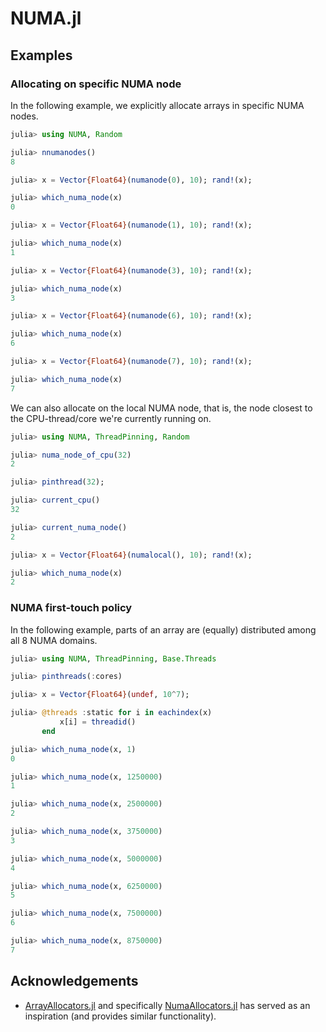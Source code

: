# NUMA.jl

## Examples
### Allocating on specific NUMA node

In the following example, we explicitly allocate arrays in specific NUMA nodes.

```julia
julia> using NUMA, Random

julia> nnumanodes()
8

julia> x = Vector{Float64}(numanode(0), 10); rand!(x);

julia> which_numa_node(x)
0

julia> x = Vector{Float64}(numanode(1), 10); rand!(x);

julia> which_numa_node(x)
1

julia> x = Vector{Float64}(numanode(3), 10); rand!(x);

julia> which_numa_node(x)
3

julia> x = Vector{Float64}(numanode(6), 10); rand!(x);

julia> which_numa_node(x)
6

julia> x = Vector{Float64}(numanode(7), 10); rand!(x);

julia> which_numa_node(x)
7
```

We can also allocate on the local NUMA node, that is, the node closest to the CPU-thread/core we're currently running on.

```julia
julia> using NUMA, ThreadPinning, Random

julia> numa_node_of_cpu(32)
2

julia> pinthread(32);

julia> current_cpu()
32

julia> current_numa_node()
2

julia> x = Vector{Float64}(numalocal(), 10); rand!(x);

julia> which_numa_node(x)
2
```

### NUMA first-touch policy

In the following example, parts of an array are (equally) distributed among all 8 NUMA domains.

```julia
julia> using NUMA, ThreadPinning, Base.Threads

julia> pinthreads(:cores)

julia> x = Vector{Float64}(undef, 10^7);

julia> @threads :static for i in eachindex(x)
           x[i] = threadid()
       end

julia> which_numa_node(x, 1)
0

julia> which_numa_node(x, 1250000)
1

julia> which_numa_node(x, 2500000)
2

julia> which_numa_node(x, 3750000)
3

julia> which_numa_node(x, 5000000)
4

julia> which_numa_node(x, 6250000)
5

julia> which_numa_node(x, 7500000)
6

julia> which_numa_node(x, 8750000)
7
```

## Acknowledgements

* [ArrayAllocators.jl](https://github.com/mkitti/ArrayAllocators.jl) and specifically [NumaAllocators.jl](https://github.com/mkitti/ArrayAllocators.jl/tree/main/NumaAllocators) has served as an inspiration (and provides similar functionality).
